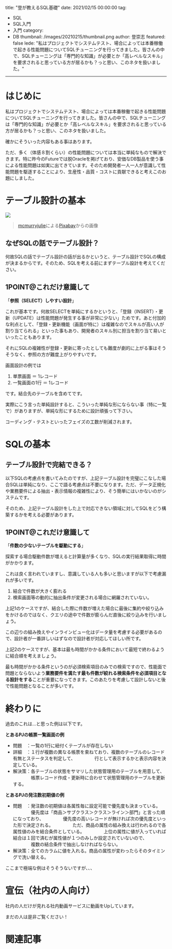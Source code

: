 title: "登が教えるSQL基礎"
date: 2021/02/15 00:00:00
tag:
  - SQL
  - SQL入門
  - 入門
category:
  - DB
thumbnail: /images/20210215/thumbnail.png
author: 登崇志
featured: false
lede: "私はプロジェクトでシステムテスト、場合によっては本番稼働で起きる性能問題についてSQLチューニングを行ってきました。皆さんの中で、SQLチューニングは「専門的な知識」が必要とか「高レベルなスキル」を要求されると思っている方が居るかも？っと思い、このネタを扱いました。"
---

# はじめに

私はプロジェクトでシステムテスト、場合によっては本番稼働で起きる性能問題についてSQLチューニングを行ってきました。皆さんの中で、SQLチューニングは「専門的な知識」が必要とか「高レベルなスキル」を要求されると思っている方が居るかも？っと思い、このネタを扱いました。

確かにそういった内容もある事はあります。

ただ、多く（体感８割くらい）の性能問題については本当に単純なもので解決できます。特に昨今のFutureでは脱Oracleを掲げており、安価なDB製品を使う事による性能問題は如実に出てきています。そのため開発者一人一人が意識して性能問題を駆逐することにより、生産性・品質・コストに貢献できると考えこのお題にしました。

# テーブル設計の基本

<img src="/images/20210215/database-schema-1895779_1280.png">

> <a href="https://pixabay.com/ja/users/mcmurryjulie-2375405/?utm_source=link-attribution&amp;utm_medium=referral&amp;utm_campaign=image&amp;utm_content=1895779">mcmurryjulie</a>による<a href="https://pixabay.com/ja/?utm_source=link-attribution&amp;utm_medium=referral&amp;utm_campaign=image&amp;utm_content=1895779">Pixabay</a>からの画像

## なぜSQLの話でテーブル設計？

何故SQLの話でテーブル設計の話が出るかというと、テーブル設計でSQLの構成が決まるからです。そのため、SQLを考える前にまずテーブル設計を考えてください。

## 1POINT@これだけ意識して

「**参照（SELECT）しやすい設計**」

これが基本です。何故SELECTを単純にするかというと、「登録（INSERT）・更新（UPDATE）は性能問題が発生する事が非常に少ない」ためです。あと付加的な利点として、「登録・更新機能（画面が特に）は複雑なのでスキルが高い人が割り当てられる」といった事もあり、開発者のスキル別に担当を割り当て易いといったこともあります。

それにSQLの複雑性が登録・更新に寄ったとしても難度が劇的に上がる事はそうそうなく、参照の方が難度上がりやすいです。

画面設計の例では

1. 単票画面 ＝ 1レコード
2. 一覧画面の1行 ＝ 1レコード

です。結合先のテーブルを含めてです。

実際にこう言った単純設計すると、こういった単純な形にならない事（特に一覧で）がありますが、単純な形にするために設計頑張って下さい。

コーディング・テストといったフェイズの工数が削減されます。

# SQLの基本

## テーブル設計で完結できる？
以下SQLの考慮点を書いてみたのですが、上記テーブル設計を完璧にこなした場合SQLは単純になり、ここで語る考慮点は不要になります。ただ、データ正規化や業務要件による抽出・表示情報の複雑性により、そう簡単にはいかないのがシステムです。

そのため、上記テーブル設計をした上で対応できない領域に対してSQLをどう構築するかを考える必要があります。

## 1POINT@これだけ意識して

「**件数の少ないテーブルを駆動にする**」

探索する場合駆動件数が増えると計算量が多くなり、SQLの実行結果取得に時間がかかります。

これは良く言われていますし、意識している人も多いと思いますが以下で考慮漏れが多いです。

1. 結合で件数が大きく膨れる
2. 検索画面等の動的に抽出条件が変更される場合に網羅されていない。

上記1のケースですが、結合した際に件数が増えた場合に最後に集約や絞り込みをかけるのではなく、クエリの途中で件数が膨らんだ直後に絞り込みを行いましょう。

この辺りの組み換えやインラインビュー化はデータ量を考慮する必要があるので、設計者が一番詳しいはずなので設計者が対応してほしい所です。

上記2のケースですが、基本は最も時間がかかる条件において最短で終わるように結合順を考えましょう。

最も時間がかかる条件というのが必須検索項目のみでの検索ですので、性能面で問題とならないよう**業務要件を満たす最も件数が絞れる検索条件を必須項目となる設計をする**ことが重要になってきます。このあたりを考慮して設計しないと後で性能問題となることが多いです。

# 終わりに

過去のこれは...と思った例は以下です。

**とあるPJの帳票一覧画面の例**

* 問題　：一覧の1行に紐付くテーブルが存在しない
* 詳細　：１行が複数の異なる帳票を束ねており、複数のテーブルのレコード有無とステータスを判定して、
　　　　行として表示するかと表示内容を決定している。
* 解決策：各テーブルの状態をサマリした状態管理用のテーブルを用意して、
　　　　帳票レコード作成・更新時に合わせて状態管理用のテーブルを更新する。

**とあるPJの発注数初期値の例**

* 問題　：発注数の初期値は各属性毎に設定可能で優先度も決まっている。
　　　　優先度は「商品＞サブクラス＞クラス＞ライン＞部門」と言った順になっており、
　　　　優先度の高いレコードが無ければ次の優先度といった形で決定される。
　　　　ただ、商品の属性の組み換えは行われるので各属性値のみを結合条件としている。
　　　　上位の属性に値が入っていれば結合は１回で済むが属性値が１つのみしか設定されていないので、
　　　　複数の結合条件で抽出しなければならない。
* 解決策：全てのカラムに値を入れる。商品の属性が変わったらそのタイミングで洗い替える。

ここまで極端な例はそうそうないですが、、、

# 宣伝（社内の人向け）

社内の人だけが見れる社内動画サービスに動画をUpしています。

まだの人は是非ご覧ください！


# 関連記事

<div class="iframely-embed"><div class="iframely-responsive" style="height: 140px; padding-bottom: 0;"><a href="https://future-architect.github.io/articles/20200605/index.html" data-iframely-url="//cdn.iframe.ly/0uvMWu3?iframe=card-small"></a></div></div><script async src="//cdn.iframe.ly/embed.js" charset="utf-8"></script>

<div class="iframely-embed"><div class="iframely-responsive" style="height: 140px; padding-bottom: 0;"><a href="https://future-architect.github.io/articles/20200616/index.html" data-iframely-url="//cdn.iframe.ly/tKbS2w1?iframe=card-small"></a></div></div><script async src="//cdn.iframe.ly/embed.js" charset="utf-8"></script>

